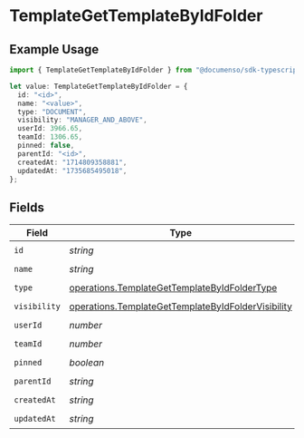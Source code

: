 # TemplateGetTemplateByIdFolder

## Example Usage

```typescript
import { TemplateGetTemplateByIdFolder } from "@documenso/sdk-typescript/models/operations";

let value: TemplateGetTemplateByIdFolder = {
  id: "<id>",
  name: "<value>",
  type: "DOCUMENT",
  visibility: "MANAGER_AND_ABOVE",
  userId: 3966.65,
  teamId: 1306.65,
  pinned: false,
  parentId: "<id>",
  createdAt: "1714809358881",
  updatedAt: "1735685495018",
};
```

## Fields

| Field                                                                                                                    | Type                                                                                                                     | Required                                                                                                                 | Description                                                                                                              |
| ------------------------------------------------------------------------------------------------------------------------ | ------------------------------------------------------------------------------------------------------------------------ | ------------------------------------------------------------------------------------------------------------------------ | ------------------------------------------------------------------------------------------------------------------------ |
| `id`                                                                                                                     | *string*                                                                                                                 | :heavy_check_mark:                                                                                                       | N/A                                                                                                                      |
| `name`                                                                                                                   | *string*                                                                                                                 | :heavy_check_mark:                                                                                                       | N/A                                                                                                                      |
| `type`                                                                                                                   | [operations.TemplateGetTemplateByIdFolderType](../../models/operations/templategettemplatebyidfoldertype.md)             | :heavy_check_mark:                                                                                                       | N/A                                                                                                                      |
| `visibility`                                                                                                             | [operations.TemplateGetTemplateByIdFolderVisibility](../../models/operations/templategettemplatebyidfoldervisibility.md) | :heavy_check_mark:                                                                                                       | N/A                                                                                                                      |
| `userId`                                                                                                                 | *number*                                                                                                                 | :heavy_check_mark:                                                                                                       | N/A                                                                                                                      |
| `teamId`                                                                                                                 | *number*                                                                                                                 | :heavy_check_mark:                                                                                                       | N/A                                                                                                                      |
| `pinned`                                                                                                                 | *boolean*                                                                                                                | :heavy_check_mark:                                                                                                       | N/A                                                                                                                      |
| `parentId`                                                                                                               | *string*                                                                                                                 | :heavy_check_mark:                                                                                                       | N/A                                                                                                                      |
| `createdAt`                                                                                                              | *string*                                                                                                                 | :heavy_check_mark:                                                                                                       | N/A                                                                                                                      |
| `updatedAt`                                                                                                              | *string*                                                                                                                 | :heavy_check_mark:                                                                                                       | N/A                                                                                                                      |